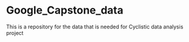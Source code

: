 # Google_Capstone_data
This is a repository for the data that is needed for Cyclistic data analysis project
